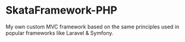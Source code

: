 # SkataFramework-PHP
My own custom MVC framework based on the same principles used in popular frameworks like Laravel &amp; Symfony.
